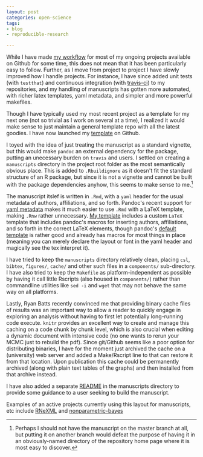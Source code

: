 ```yaml
---
layout: post
categories: open-science
tags:
- blog
- reproducible-research

---
```


While I have made [my
workflow](http://www.carlboettiger.info/2012/05/06/research-workflow.html)
for most of my ongoing projects available on Github for some time, this
does not mean that it has been particularly easy to follow. Further,
as I move from project to project I have slowly improved how I handle
projects. For instance, I have since added unit tests (with `testthat`)
and continuous integration (with [travis-ci](http://travis-ci.org))
to my repositories, and my handling of manuscripts has gotten more
automated, with richer latex templates, yaml metadata, and simpler and
more powerful makefiles.

Though I have typically used my most recent project as a
template for my next one (not so trivial as I work on several at
a time), I realized it would make sense to just maintain a general
template repo with all the latest goodies.  I have now launched my
[template](https://github.com/cboettig/template) on Github.

I toyed with the idea of just treating the manuscript as a standard
vignette, but this would make `pandoc` an external dependency for the
package, putting an unecessary burden on `travis` and users. I settled
on creating a `manuscripts` directory in the project root folder as the
most semantically obvious place.  This is added to `.Rbuildignore` as
it doesn't fit the standard structure of an R package, but since it is
not a vignette and cannot be built with the package dependencies anyhow,
this seems to make sense to me.[^1]

The manuscript itslef is written in `.Rmd`, with
a `yaml` header for the usual metadata of authors,
affiliations, and so forth.  Pandoc's recent support for [yaml
metadata](https://github.com/cboettig/template/blob/master/manuscripts/manuscript.Rmd#L1-27)
makes it much easier to use `.Rmd` with a
LaTeX template, making `.Rnw` rather unnecessary.  [My
template](https://github.com/cboettig/template/blob/master/manuscripts/components/elsarticle.latex)
includes a custom `LaTeX` template that includes pandoc's
macros for inserting authors, affiliations, and so forth
in the correct LaTeX elements, though pandoc's [default
template](https://github.com/jgm/pandoc-templates/blob/master/default.latex)
is rather good and already has macros for most things in place (meaning
you can merely declare the layout or font in the yaml header and magically
see the tex interpret it).


I have tried to keep the `manuscripts` directory relatively clean,
placing `csl`, `bibtex`, `figures/`, `cache/` and other such files in a
`components/` sub-directory.  I have also tried to keep the `Makefile`
as platform-independent as possible by having it call little Rscripts
(also housed in `components/`) rather than commandline utilities like
`sed -i` and `wget` that may not behave the same way on all platforms.

Lastly, Ryan Batts recently convinced me that providing binary cache files
of results was an important way to allow a reader to quickly engage in
exploring an analysis without having to first let potentially long-running
code execute.  `knitr` provides an excellent way to create and manage
this caching on a code chunk by chunk level, which is also crucial when
editing a dynamic document with intensive code (no one wants to rerun your
MCMC just to rebuild the pdf). Since git/Github seems like a poor option
for distributing binaries, I have for the moment just archived the cache
on a (university) web server and added a Make/Rscript line to that can
restore it from that location.  Upon publication this cache could be
permanently archived (along with plain text tables of the graphs) and
then installed from that archive instead.

I have also added a separate [README](https://github.com/cboettig/template/blob/master/manuscripts/README.md) in the manuscripts directory
to provide some guidance to a user seeking to build the manuscript.


Examples of an active projects currently using this layout for manuscripts,
etc include [RNeXML](https://github.com/ropensci/RNeXML) and [nonparametric-bayes](https://github.com/cboettig/nonparametric-bayes/)


[^1]: Perhaps I should not have the manuscript on the master branch at all, but putting it on another branch would defeat the purpose of having it in an obviously-named directory of the repository home page where it is most easy to discover.

